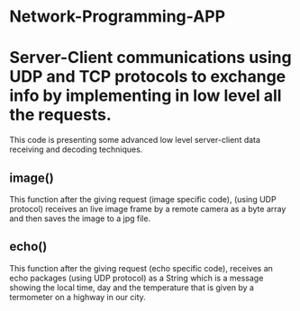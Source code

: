 # Network-Programming-APP
# Server-Client communications using UDP and TCP protocols to exchange info by implementing in low level all the requests.
 
This code is presenting some advanced low level server-client data receiving and decoding techniques.

## image()
This function after the giving request (image specific code), (using UDP protocol) receives an live image frame by a remote camera as a byte array and then saves the image to a jpg file.

## echo()
This function after the giving request (echo specific code),  receives an echo packages (using UDP protocol) as a String which is a message showing the local time, day and the temperature that is given by a termometer on a highway in our city. 
